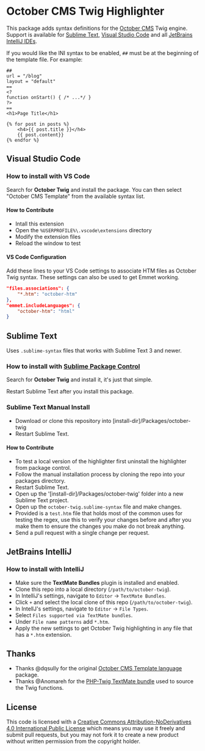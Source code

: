 # October CMS Twig Highlighter

This package adds syntax definitions for the [October CMS](https://docs.octobercms.com/2.x/markup/templating.html) Twig engine. Support is available for [Sublime Text](https://www.sublimetext.com/), [Visual Studio Code](https://code.visualstudio.com/) and all [JetBrains IntelliJ IDEs](https://www.jetbrains.com/).

If you would like the INI syntax to be enabled, `##` must be at the beginning of the template file. For example:

```
##
url = "/blog"
layout = "default"
==
<?
function onStart() { /* ...*/ }
?>
==
<h1>Page Title</h1>

{% for post in posts %}
    <h4>{{ post.title }}</h4>
    {{ post.content}}
{% endfor %}
```

## Visual Studio Code

### How to install with VS Code

Search for **October Twig** and install the package. You can then select "October CMS Template" from the available syntax list.

#### How to Contribute

- Intall this extension
- Open the `%USERPROFILE%\.vscode\extensions` directory
- Modify the extension files
- Reload the window to test

#### VS Code Configuration

Add these lines to your VS Code settings to associate HTM files as October Twig syntax. These settings can also be used to get Emmet working.

```json
"files.associations": {
    "*.htm": "october-htm"
},
"emmet.includeLanguages": {
    "october-htm": "html"
}
```

## Sublime Text

Uses `.sublime-syntax` files that works with Sublime Text 3 and newer.

### How to install with [Sublime Package Control](http://wbond.net/sublime_packages/package_control)

Search for **October Twig** and install it, it's just that simple.

Restart Sublime Text after you install this package.

### Sublime Text Manual Install

- Download or clone this repository into [install-dir]/Packages/october-twig
- Restart Sublime Text.

#### How to Contribute

- To test a local version of the highlighter first uninstall the highlighter from package control.
- Follow the manual installation process by cloning the repo into your packages directory.
- Restart Sublime Text.
- Open up the '[install-dir]/Packages/october-twig' folder into a new Sublime Text project.
- Open up the `october-twig.sublime-syntax` file and make changes.
- Provided is a `test.htm` file that holds most of the common uses for testing the regex, use this to verify your changes before and after you make them to ensure the changes you make do not break anything.
- Send a pull request with a single change per request.

## JetBrains IntelliJ

### How to install with IntelliJ

- Make sure the **TextMate Bundles** plugin is installed and enabled.
- Clone this repo into a local directory (`/path/to/october-twig`).
- In IntelliJ's settings, navigate to `Editor` -> `TextMate Bundles`.
- Click `+` and select the local clone of this repo (`/path/to/october-twig`).
- In IntellJ's settings, navigate to `Editor` -> `File Types`.
- Select `Files supported via TextMate bundles`.
- Under `File name patterns` add `*.htm`.
- Apply the new settings to get October Twig highlighting in any file that has a `*.htm` extension.

## Thanks

- Thanks @dqsully for the original [October CMS Template language](https://github.com/dqsully/octobercms-template-language) package.
- Thanks @Anomareh for the [PHP-Twig TextMate bundle](https://github.com/Anomareh/PHP-Twig.tmbundle) used to source the Twig functions.

## License

This code is licensed with a [Creative Commons Attribution-NoDerivatives 4.0 International Public License](../LICENSE.md) which means you may use it freely and submit pull requests, but you may not fork it to create a new product without written permission from the copyright holder.
